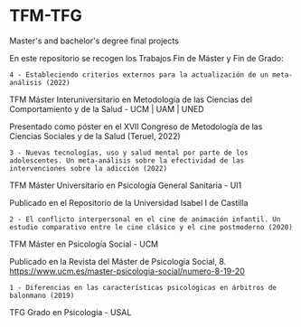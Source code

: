 # TFM-TFG
Master's and bachelor's degree final projects

En este repositorio se recogen los Trabajos Fin de Máster y Fin de Grado:


    4 - Estableciendo criterios externos para la actualización de un meta-análisis (2022)

  TFM Máster Interuniversitario en Metodología de las Ciencias del Comportamiento y de la Salud - UCM | UAM | UNED
  
  Presentado como póster en el XVII Congreso de Metodología de las Ciencias Sociales y de la Salud (Teruel, 2022)
  

    3 - Nuevas tecnologías, uso y salud mental por parte de los adolescentes. Un meta-análisis sobre la efectividad de las intervenciones sobre la adicción (2022)

  TFM Máster Universitario en Psicología General Sanitaria - UI1
  
  Publicado en el Repositorio de la Universidad Isabel I de Castilla 
  

    2 - El conflicto interpersonal en el cine de animación infantil. Un estudio comparativo entre le cine clásico y el cine postmoderno (2020)

  TFM Máster en Psicología Social - UCM
  
  Publicado en la Revista del Máster de Psicología Social, 8. https://www.ucm.es/master-psicologia-social/numero-8-19-20
  

    1 - Diferencias en las características psicológicas en árbitros de balonmano (2019)

  TFG Grado en Psicología - USAL
